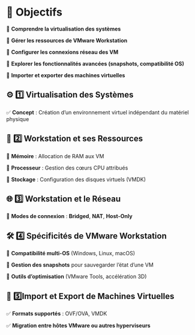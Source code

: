 # **🎯 Objectifs**

📌 **Comprendre la virtualisation des systèmes**

📌 **Gérer les ressources de VMware Workstation**

📌 **Configurer les connexions réseau des VM**

📌 **Explorer les fonctionnalités avancées (snapshots, compatibilité OS)**

📌 **Importer et exporter des machines virtuelles**



## **⚙️ 1️⃣ Virtualisation des Systèmes**

✅ **Concept** : Création d’un environnement virtuel indépendant du matériel physique



## **🔧 2️⃣️ Workstation et ses Ressources**

🔹 **Mémoire** : Allocation de RAM aux VM

🔹 **Processeur** : Gestion des cœurs CPU attribués

🔹 **Stockage** : Configuration des disques virtuels (VMDK)



## **🌐 3️⃣️ Workstation et le Réseau**

🔹 **Modes de connexion** : **Bridged**, **NAT**, **Host-Only**



## **🛠️ 4️⃣️ Spécificités de VMware Workstation**

🔹 **Compatibilité multi-OS** (Windows, Linux, macOS)

🔹 **Gestion des snapshots** pour sauvegarder l’état d’une VM

🔹 **Outils d’optimisation** (VMware Tools, accélération 3D)



## **🔄 5️⃣️Import et Export de Machines Virtuelles**

✅ **Formats supportés** : OVF/OVA, VMDK

✅ **Migration entre hôtes VMware ou autres hyperviseurs**


